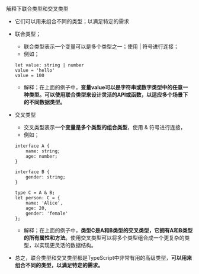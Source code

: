 解释下联合类型和交叉类型
- 它们可以用来组合不同的类型；以满足特定的需求
- 联合类型；
    - 联合类型表示一个变量可以是多个类型之一；使用 | 符号进行连接；
    - 例如；
    ```
    let value: string | number
    value = 'hello'
    value = 100
    ```
    - 解释；在上面的例子中，**变量value可以是字符串或数字类型中的任意一种类型。可以使用联合类型来设计灵活的API或函数，以适应多个场景下的不同数据类型。**
- 交叉类型
    - 交叉类型表示**一个变量是多个类型的组合类型**，使用 & 符号进行连接，
    - 例如；
    ```
    interface A {
        name: string;
        age: number;
    }

    interface B {
        gender: string;
    }

    type C = A & B;
    let person: C = {
        name: 'Alice',
        age: 20,
        gender: 'female'
    };
    ```
    - 解释；在上面的例子中，**类型C是A和B类型的交叉类型，它拥有A和B类型的所有属性和方法**。使用交叉类型可以将多个类型组合成一个更复杂的类型，以实现更灵活的数据结构。   

- 总之，联合类型和交叉类型都是TypeScript中非常有用的高级类型，**可以用来组合不同的类型，以满足特定的需求。**